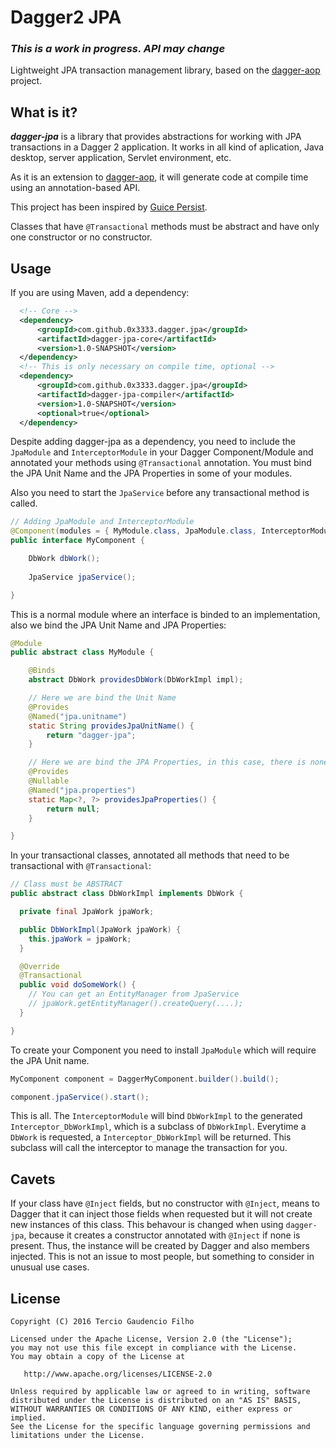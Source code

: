 # Dagger2 JPA

### ***This is a work in progress. API may change***

Lightweight JPA transaction management library, based on the [dagger-aop](https://github.com/0x3333/dagger-aop) project.

## What is it?

***dagger-jpa*** is a library that  provides abstractions for working with JPA transactions in a Dagger 2 application. It works in all kind of aplication, Java desktop, server application, Servlet environment, etc.

As it is an extension to [dagger-aop](https://github.com/0x3333/dagger-aop), it will generate code at compile time using an annotation-based API.

This project has been inspired by [Guice Persist](https://github.com/google/guice/wiki/GuicePersist).

Classes that have `@Transactional` methods must be abstract and have only one constructor or no constructor.

## Usage

If you are using Maven, add a dependency:

```xml
  <!-- Core -->
  <dependency>
      <groupId>com.github.0x3333.dagger.jpa</groupId>
      <artifactId>dagger-jpa-core</artifactId>
      <version>1.0-SNAPSHOT</version>
  </dependency>
  <!-- This is only necessary on compile time, optional -->
  <dependency>
      <groupId>com.github.0x3333.dagger.jpa</groupId>
      <artifactId>dagger-jpa-compiler</artifactId>
      <version>1.0-SNAPSHOT</version>
      <optional>true</optional>
  </dependency>
```

Despite adding dagger-jpa as a dependency, you need to include the `JpaModule` and `InterceptorModule` in your Dagger Component/Module and annotated your methods using `@Transactional` annotation. You must bind the JPA Unit Name and the JPA Properties in some of your modules.

Also you need to start the `JpaService` before any transactional method is called.

```java
// Adding JpaModule and InterceptorModule
@Component(modules = { MyModule.class, JpaModule.class, InterceptorModule.class })
public interface MyComponent {

	DbWork dbWork();
	
	JpaService jpaService();

}
```

This is a normal module where an interface is binded to an implementation, also we bind the JPA Unit Name and JPA Properties:

```java
@Module
public abstract class MyModule {

	@Binds
	abstract DbWork providesDbWork(DbWorkImpl impl);

	// Here we are bind the Unit Name 
	@Provides
	@Named("jpa.unitname")
	static String providesJpaUnitName() {
		return "dagger-jpa";
	}

	// Here we are bind the JPA Properties, in this case, there is none, we return null
	@Provides
	@Nullable
	@Named("jpa.properties")
	static Map<?, ?> providesJpaProperties() {
		return null;
	}

}
```

In your transactional classes, annotated all methods that need to be transactional with `@Transactional`:

```java
// Class must be ABSTRACT
public abstract class DbWorkImpl implements DbWork {

  private final JpaWork jpaWork;

  public DbWorkImpl(JpaWork jpaWork) {
    this.jpaWork = jpaWork;
  }

  @Override
  @Transactional
  public void doSomeWork() {
    // You can get an EntityManager from JpaService
    // jpaWork.getEntityManager().createQuery(....);
  }

}
```

To create your Component you need to install `JpaModule` which will require the JPA Unit name.

```java
MyComponent component = DaggerMyComponent.builder().build();

component.jpaService().start();
```

This is all. The `InterceptorModule` will bind `DbWorkImpl` to the generated `Interceptor_DbWorkImpl`, which is a subclass of `DbWorkImpl`. Everytime a `DbWork` is requested, a `Interceptor_DbWorkImpl` will be returned. This subclass will call the interceptor to manage the transaction for you.

## Cavets

If your class have `@Inject` fields, but no constructor with `@Inject`, means to Dagger that it can inject those fields when requested but it will not create new instances of this class. This behavour is changed when using `dagger-jpa`, because it creates a constructor annotated with `@Inject` if none is present. Thus, the instance will be created by Dagger and also members injected. This is not an issue to most people, but something to consider in unusual use cases.

License
-------

    Copyright (C) 2016 Tercio Gaudencio Filho

    Licensed under the Apache License, Version 2.0 (the "License");
    you may not use this file except in compliance with the License.
    You may obtain a copy of the License at

       http://www.apache.org/licenses/LICENSE-2.0

    Unless required by applicable law or agreed to in writing, software
    distributed under the License is distributed on an "AS IS" BASIS,
    WITHOUT WARRANTIES OR CONDITIONS OF ANY KIND, either express or implied.
    See the License for the specific language governing permissions and
    limitations under the License.
